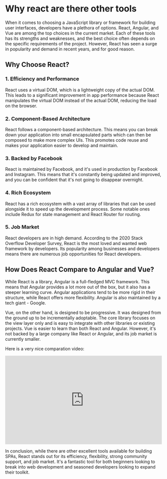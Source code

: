 # Why react are there other tools

When it comes to choosing a JavaScript library or framework for building user interfaces, developers have a plethora of options. React, Angular, and Vue are among the top choices in the current market. Each of these tools has its strengths and weaknesses, and the best choice often depends on the specific requirements of the project. However, React has seen a surge in popularity and demand in recent years, and for good reason.

## Why Choose React?

### 1. Efficiency and Performance

React uses a virtual DOM, which is a lightweight copy of the actual DOM. This leads to a significant improvement in app performance because React manipulates the virtual DOM instead of the actual DOM, reducing the load on the browser.

### 2. Component-Based Architecture

React follows a component-based architecture. This means you can break down your application into small encapsulated parts which can then be composed to make more complex UIs. This promotes code reuse and makes your application easier to develop and maintain.

### 3. Backed by Facebook

React is maintained by Facebook, and it's used in production by Facebook and Instagram. This means that it's constantly being updated and improved, and you can be confident that it's not going to disappear overnight.

### 4. Rich Ecosystem

React has a rich ecosystem with a vast array of libraries that can be used alongside it to speed up the development process. Some notable ones include Redux for state management and React Router for routing.

### 5. Job Market

React developers are in high demand. According to the 2020 Stack Overflow Developer Survey, React is the most loved and wanted web framework by developers. Its popularity among businesses and developers means there are numerous job opportunities for React developers.

## How Does React Compare to Angular and Vue?

While React is a library, Angular is a full-fledged MVC framework. This means that Angular provides a lot more out of the box, but it also has a steeper learning curve. Angular applications tend to be more rigid in their structure, while React offers more flexibility. Angular is also maintained by a tech giant - Google.

Vue, on the other hand, is designed to be progressive. It was designed from the ground up to be incrementally adoptable. The core library focuses on the view layer only and is easy to integrate with other libraries or existing projects. Vue is easier to learn than both React and Angular. However, it's not backed by a large company like React or Angular, and its job market is currently smaller.

Here is a very nice comparation video:

<div style="position: relative; padding-bottom: 56.25%; height: 0;"><iframe src="https://www.youtube.com/embed/T2uKprwHHXU" title="YouTube video player" frameborder="0" allow="accelerometer; autoplay; clipboard-write; encrypted-media; gyroscope; picture-in-picture" allowfullscreen style="position: absolute; top: 0; left: 0; width: 100%; height: 100%;"></iframe></div>

In conclusion, while there are other excellent tools available for building SPAs, React stands out for its efficiency, flexibility, strong community support, and job market. It's a fantastic tool for both beginners looking to break into web development and seasoned developers looking to expand their toolkit.